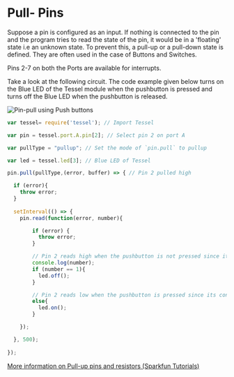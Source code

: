 # Pull- Pins

Suppose a pin is configured as an input. If nothing is connected to the pin and the program tries to read the state of the pin, it would be in a 'floating' state i.e an unknown state. To prevent this, a pull-up or a pull-down state is defined. They are often used in the case of Buttons and Switches.

Pins 2-7 on both the Ports are available for interrupts.

Take a look at the following circuit. The code example given below turns on the Blue LED of the Tessel module when the pushbutton is pressed and turns off the Blue LED when the pushbutton is released.

![Pin-pull using Push buttons](http://i.imgur.com/OYJZ8Dp.jpg)

```js
var tessel= require('tessel'); // Import Tessel

var pin = tessel.port.A.pin[2]; // Select pin 2 on port A

var pullType = "pullup"; // Set the mode of `pin.pull` to pullup

var led = tessel.led[3]; // Blue LED of Tessel

pin.pull(pullType,(error, buffer) => { // Pin 2 pulled high

  if (error){
    throw error;
  }
  
  setInterval(() => {
    pin.read(function(error, number){

        if (error) {
          throw error;
        }

        // Pin 2 reads high when the pushbutton is not pressed since it is pulled up
        console.log(number);
        if (number == 1){
          led.off();
        }

        // Pin 2 reads low when the pushbutton is pressed since its connection with ground is completed
        else{
          led.on();
        }

    });

  }, 500);
  
});

```
[More information on Pull-up pins and resistors (Sparkfun Tutorials)](https://learn.sparkfun.com/tutorials/pull-up-resistors)
